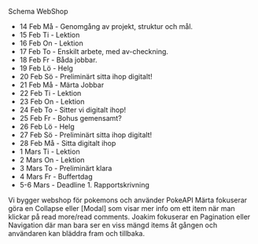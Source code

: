 Schema WebShop

- 14 Feb Må - Genomgång av projekt, struktur och mål.
- 15 Feb Ti - Lektion
- 16 Feb On - Lektion
- 17 Feb To - Enskilt arbete, med av-checkning.
- 18 Feb Fr - Båda jobbar.
- 19 Feb Lö - Helg
- 20 Feb Sö - Preliminärt sitta ihop digitalt!
- 21 Feb Må - Märta Jobbar
- 22 Feb Ti - Lektion
- 23 Feb On - Lektion
- 24 Feb To - Sitter vi digitalt ihop!
- 25 Feb Fr - Bohus gemensamt?
- 26 Feb Lö - Helg
- 27 Feb Sö - Preliminärt sitta ihop digitalt!
- 28 Feb Må - Sitta digitalt ihop
- 1 Mars Ti - Lektion
- 2 Mars On - Lektion
- 3 Mars To - Preliminärt klara
- 4 Mars Fr - Buffertdag
- 5-6 Mars - Deadline 1. Rapportskrivning

Vi bygger webshop för pokemons och använder PokeAPI
Märta fokuserar göra en Collapse eller [Modal] som visar mer info om ett item när man klickar på read more/read comments.
Joakim fokuserar en Pagination eller Navigation där man bara ser en viss mängd items åt gången och användaren kan bläddra fram och tillbaka.
